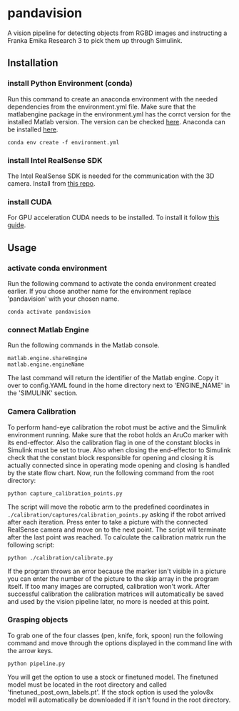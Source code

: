 # pandavision
A vision pipeline for detecting objects from RGBD images and instructing a Franka Emika Research 3 to pick them up through Simulink.
## Installation
### install Python Environment (conda)
Run this command to create an anaconda environment with the needed dependencies from the environment.yml file. Make sure that the matlabengine package in the environment.yml has the corrct version for the installed Matlab version. The version can be checked [here](https://pypi.org/project/matlabengine/#history). Anaconda can be installed [here](https://conda.io/projects/conda/en/latest/user-guide/install/index.html).
````
conda env create -f environment.yml
````
### install Intel RealSense SDK
The Intel RealSense SDK is needed for the communication with the 3D camera. Install from [this repo](https://github.com/IntelRealSense/librealsense/blob/master/doc/distribution_linux.md).
### install CUDA
For GPU acceleration CUDA needs to be installed. To install it follow [this guide](https://nvidia.github.io/cuda-python/install.html).

## Usage
### activate conda environment
Run the following command to activate the conda environment created earlier. If you chose another name for the environment replace 'pandavision' with your chosen name.
````
conda activate pandavision
````
### connect Matlab Engine
Run the following commands in the Matlab console.
````
matlab.engine.shareEngine
matlab.engine.engineName
````
The last command will return the identifier of the Matlab engine. Copy it over to config.YAML found in the home directory next to 'ENGINE_NAME' in the 'SIMULINK' section.
### Camera Calibration
To perform hand-eye calibration the robot must be active and the Simulink environment running. Make sure that the robot holds an AruCo marker with its end-effector. Also the calibration flag in one of the constant blocks in Simulink must be set to true. Also when closing the end-effector to Simulink check that the constant block responsible for opening and closing it is actually connected since in operating mode opening and closing is handled by the state flow chart.
Now, run the following command from the root directory:
````
python capture_calibration_points.py
````
The script will move the robotic arm to the predefined coordinates in ````./calibration/captures/calibration_points.py```` asking if the robot arrived after each iteration. Press enter to take a picture with the connected RealSense camera and move on to the next point. The script will terminate after the last point was reached. To calculate the calibration matrix run the following script:
````
python ./calibration/calibrate.py
````
If the program throws an error because the marker isn't visible in a picture you can enter the number of the picture to the skip array in the program itself. If too many images are corrupted, calibration won't work.
After successful calibration the calibration matrices will automatically be saved and used by the vision pipeline later, no more is needed at this point.
### Grasping objects
To grab one of the four classes (pen, knife, fork, spoon) run the following command and move through the options displayed in the command line with the arrow keys.
````
python pipeline.py
````
You will get the option to use a stock or finetuned model. The finetuned model must be located in the root directory and called 'finetuned_post_own_labels.pt'. If the stock option is used the yolov8x model will automatically be downloaded if it isn't found in the root directory.